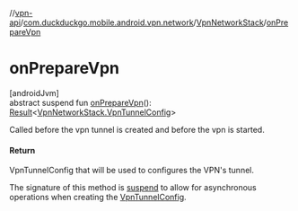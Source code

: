 //[vpn-api](../../../index.md)/[com.duckduckgo.mobile.android.vpn.network](../index.md)/[VpnNetworkStack](index.md)/[onPrepareVpn](on-prepare-vpn.md)

# onPrepareVpn

[androidJvm]\
abstract suspend fun [onPrepareVpn](on-prepare-vpn.md)(): [Result](https://kotlinlang.org/api/latest/jvm/stdlib/kotlin/-result/index.html)&lt;[VpnNetworkStack.VpnTunnelConfig](-vpn-tunnel-config/index.md)&gt;

Called before the vpn tunnel is created and before the vpn is started.

#### Return

VpnTunnelConfig that will be used to configures the VPN's tunnel.

The signature of this method is [suspend](https://kotlinlang.org/api/latest/jvm/stdlib/kotlin/index.html) to allow for asynchronous operations when creating the [VpnTunnelConfig](-vpn-tunnel-config/index.md).
